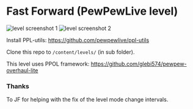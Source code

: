 # Fast Forward (PewPewLive level)
![level screenshot 1](https://jpcdn.it/img/b74d76d496fd9184262486b86647e5d8.png)
![level screenshot 2](https://jpcdn.it/img/260e8c3bd28adfcf7cb7c9bfd2cd4d5c.png)

Install PPL-utils: https://github.com/pewpewlive/ppl-utils

Clone this repo to `/content/levels/` (in sub folder).

This level uses PPOL framework: https://github.com/glebi574/pewpew-overhaul-lite

### Thanks

To JF for helping with the fix of the level mode change intervals.
